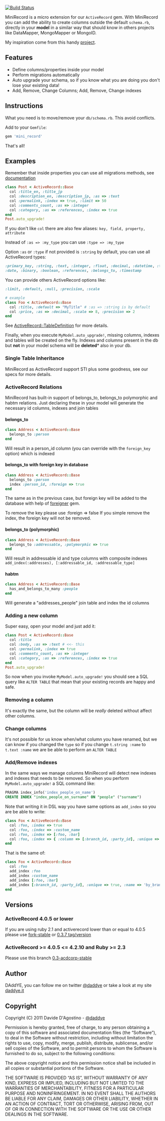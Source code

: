 [![Build Status](https://secure.travis-ci.org/DAddYE/mini_record.png)](http://travis-ci.org/DAddYE/mini_record)


MiniRecord is a micro extension for our `ActiveRecord` gem.
With MiniRecord you can add the ability to create columns outside the default `schema.rb`, directly
in your **model** in a similar way that should know in others projects
like  DataMapper, MongoMapper or MongoID.

My inspiration come from this handy [project](https://github.com/pjhyett/auto_migrations).

## Features

* Define columns/properties inside your model
* Perform migrations automatically
* Auto upgrade your schema, so if you know what you are doing you don't lose your existing data!
* Add, Remove, Change Columns; Add, Remove, Change indexes

## Instructions

What you need is to move/remove your `db/schema.rb`.
This avoid conflicts.

Add to your `Gemfile`:

``` rb
gem 'mini_record'
```

That's all!

## Examples

Remember that inside properties you can use all migrations methods,
see [documentation](http://api.rubyonrails.org/classes/ActiveRecord/Migration.html)

``` rb
class Post < ActiveRecord::Base
  col :title_en, :title_jp
  col :description_en, :description_jp, :as => :text
  col :permalink, :index => true, :limit => 50
  col :comments_count, :as => :integer
  col :category, :as => :references, :index => true
end
Post.auto_upgrade!
```

If you don't like `col` there are also few aliases: `key, field, property, attribute`

Instead of `:as => :my_type` you can use `:type => :my_type`

Option `:as` or `:type` if not provided is `:string` by default, you can use all ActiveRecord types:

``` rb
:primary_key, :string, :text, :integer, :float, :decimal, :datetime, :timestamp, :time,
:date, :binary, :boolean, :references, :belongs_to, :timestamp
```

You can provide others ActiveRecord options like:

``` rb
:limit, :default, :null, :precision, :scale

# example
class Foo < ActiveRecord::Base
  col :title, :default => "MyTitle" # :as => :string is by default
  col :price, :as => :decimal, :scale => 8, :precision => 2
end
```

See [ActiveRecord::TableDefinition](http://api.rubyonrails.org/classes/ActiveRecord/ConnectionAdapters/TableDefinition.html)
for more details.

Finally, when you execute `MyModel.auto_upgrade!`, missing columns, indexes and tables will be created on the fly.
Indexes and columns present in the db but **not** in your model schema will be **deleted*** also in your db.

### Single Table Inheritance

MiniRecord as ActiveRecord support STI plus some goodness, see our specs for more details.

### ActiveRecord Relations

MiniRecord has built-in support of belongs_to, belongs_to polymorphic and habtm relations. Just declaring these in your model will generate the necessary id columns, indexes and join tables

#### belongs_to
```ruby
class Address < ActiveRecord::Base
  belongs_to :person
end
```
Will result in a person_id column (you can override with the `foreign_key` option) which is indexed

#### belongs_to with foreign key in database
```ruby
class Address < ActiveRecord::Base
  belongs_to :person
  index :person_id, :foreign => true
end
```
The same as in the previous case, but foreign key will be added to the database with help of [foreigner](https://github.com/matthuhiggins/foreigner) gem.

To remove the key please use :foreign => false
If you simple remove the index, the foreign key will not be removed.

#### belongs_to (polymorphic)
```ruby
class Address < ActiveRecord::Base
  belongs_to :addressable, :polymorphic => true
end
```
Will result in addressable id and type columns with composite indexes `add_index(:addresses), [:addressable_id, :addressable_type]`

#### habtm
```ruby
class Address < ActiveRecord::Base
  has_and_belongs_to_many :people
end
```
Will generate a "addresses_people" join table and index the id columns

### Adding a new column

Super easy, open your model and just add it:

``` rb
class Post < ActiveRecord::Base
  col :title
  col :body, :as => :text # <<- this
  col :permalink, :index => true
  col :comments_count, :as => :integer
  col :category, :as => :references, :index => true
end
Post.auto_upgrade!
```

So now when you invoke `MyModel.auto_upgrade!` you should see a SQL query like `ALTER TABLE` that mean that your existing
records are happy and safe.

### Removing a column

It's exactly the same, but the column will be _really_ deleted without affect other columns.

### Change columns

It's not possible for us know when/what column you have renamed, but we can know if you changed the `type` so
if you change `t.string :name` to `t.text :name` we are be able to perform an `ALTER TABLE`

### Add/Remove indexes

In the same ways we manage columns MiniRecord will detect new indexes and indexes that needs to be removed.
So when you perform `MyModel.auto_upgrade!` a SQL command like:

``` SQL
PRAGMA index_info('index_people_on_name')
CREATE INDEX "index_people_on_surname" ON "people" ("surname")
```

Note that writing it in DSL way you have same options as `add_index` so you are be able to write:

``` rb
class Fox < ActiveRecord::Base
  col :foo, :index => true
  col :foo, :index => :custom_name
  col :foo, :index => [:foo, :bar]
  col :foo, :index => { :column => [:branch_id, :party_id], :unique => true, :name => 'by_branch_party' }
end
```

That is the same of:

``` rb
class Fox < ActiveRecord::Base
  col :foo
  add_index :foo
  add_index :custom_name
  add_index [:foo, :bar]
  add_index [:branch_id, :party_id], :unique => true, :name => 'by_branch_party'
end
```

## Versions

### ActiveRecord 4.0.5 or lower

If you are using ruby 2.1 and activerecord lower than or equal to 4.0.5 please
use [fork-stable](https://github.com/acdcorp/mini_record/tree/fork-stable) or
[0.3.7 tag/version](https://github.com/acdcorp/mini_record/tree/v0.3.7)

### ActiveRecord >= 4.0.5 <= 4.2.10 and Ruby >= 2.3

Please use this branch [0.3-acdcorp-stable](https://github.com/acdcorp/mini_record/tree/0.3-acdcorp-stable)

## Author

DAddYE, you can follow me on twitter [@daddye](http://twitter.com/daddye) or take a look at my site [daddye.it](http://www.daddye.it)

## Copyright

Copyright (C) 2011 Davide D'Agostino - [@daddye](http://twitter.com/daddye)

Permission is hereby granted, free of charge, to any person obtaining a copy of this software and
associated documentation files (the “Software”), to deal in the Software without restriction, including without
limitation the rights to use, copy, modify, merge, publish, distribute, sublicense, and/or sell copies of the Software,
and to permit persons to whom the Software is furnished to do so, subject to the following conditions:

The above copyright notice and this permission notice shall be included in all copies or substantial portions of the Software.

THE SOFTWARE IS PROVIDED “AS IS”, WITHOUT WARRANTY OF ANY KIND, EXPRESS OR IMPLIED, INCLUDING BUT NOT LIMITED TO THE WARRANTIES
OF MERCHANTABILITY, FITNESS FOR A PARTICULAR PURPOSE AND NONINFRINGEMENT. IN NO EVENT SHALL THE AUTHORS BE LIABLE FOR ANY CLAIM,
DAMAGES OR OTHER LIABILITY, WHETHER IN AN ACTION OF CONTRACT, TORT OR OTHERWISE, ARISING FROM, OUT OF OR IN CONNECTION WITH THE
SOFTWARE OR THE USE OR OTHER DEALINGS IN THE SOFTWARE.
